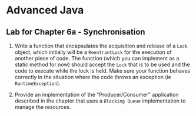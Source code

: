 
# Advanced Java

## Lab for Chapter 6a - Synchronisation

1. Write a function that encapsulates the acquisition and release of a ```Lock``` object,
   which initially will be a ```ReentrantLock```  for the execution of another piece of code.
   The function (which you can implement as a static method for now) should accept the ```Lock```
   that is to be used and the code to execute while the lock is held. Make sure your function behaves
   correctly in the situation where the code throws an exception (ie ```RuntimeException```).

1. Provide an implementation of the "Producer/Consumer" application described in the chapter that uses
   a ```Blocking Queue``` implementation to manage the resources.
  
  
